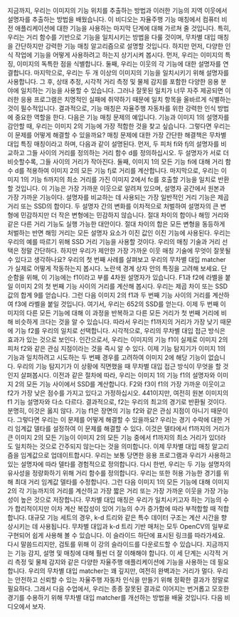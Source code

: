 지금까지, 우리는 이미지의 기능 위치를 추출하는 방법과 이러한 기능의 지역 이웃에서 설명자를 추출하는 방법을 배웠습니다. 이 비디오는 자율주행 기능 매칭에서 컴퓨터 비전 애플리케이션에 대한 기능을 사용하는 마지막 단계에 대해 가르쳐 줄 것입니다. 특히, 우리는 거리 함수를 기반으로 기능을 일치시키는 방법을 다룰 것이며, 무차별 대입 매칭을 간단하지만 강력한 기능 매칭 알고리즘으로 설명할 것입니다. 하지만 먼저, 다양한 인식 작업에 기능을 어떻게 사용하려고 하는지 상기시켜 봅시다. 먼저, 우리는 이미지의 특징, 이미지의 독특한 점을 식별합니다. 둘째, 우리는 이웃의 각 기능에 대한 설명자를 연결합니다. 마지막으로, 우리는 두 개 이상의 이미지의 기능을 일치시키기 위해 설명자를 사용합니다. 그 후, 상태 추정, 시각적 거리 측정 및 물체 감지를 포함한 다양한 응용 분야에 일치하는 기능을 사용할 수 있습니다. 그러나 잘못된 일치가 너무 자주 제공되면 이러한 응용 프로그램은 치명적인 실패에 취약하기 때문에 일치 항목을 올바르게 식별하는 것이 필수적입니다. 결과적으로, 기능 매칭은 자율주행 자동차를 위한 강력한 인식 방법에 중요한 역할을 한다. 다음은 기능 매칭 문제의 예입니다. 기능과 이미지 1의 설명자를 감안할 때, 우리는 이미지 2의 기능에 가장 적합한 것을 찾고 싶습니다. 그렇다면 우리는 이 문제를 어떻게 해결할 수 있을까요? 매칭 문제에 대한 가장 간단한 해결책은 무차별 대입 특징 매칭이라고 하며, 다음과 같이 설명된다. 먼저, 두 피처 fi와 fj의 설명자를 비교하고 그들 사이의 거리를 정의하는 거리 함수 d를 정의하십시오. 두 설명자가 서로 더 비슷할수록, 그들 사이의 거리가 작아진다. 둘째, 이미지 1의 모든 기능 fi에 대해 거리 함수 d를 적용하여 이미지 2의 모든 기능 fj로 거리를 계산합니다. 마지막으로, 우리는 이미지 1의 기능 fi까지의 최소 거리를 가진 이미지 2에서 fc를 호출할 기능을 일치로 반환할 것입니다. 이 기능은 가장 가까운 이웃으로 알려져 있으며, 설명자 공간에서 원본과 가장 가까운 기능이다. 설명자를 비교하는 데 사용되는 가장 일반적인 거리 기능은 제곱 거리 또는 SSD의 합이다. 두 설명자 간의 변화를 이차적으로 처벌하여 설명자의 큰 변형에 민감하지만 더 작은 변형에는 민감하지 않습니다. 절대 차이의 합이나 해밍 거리와 같은 다른 거리 기능도 실행 가능한 대안이다. 절대 차이의 합은 모든 변형을 동등하게 처벌하는 반면 해밍 거리는 모든 설명자 요소가 이진 값인 이진 기능에 사용된다. 우리는 우리의 예를 따르기 위해 SSD 거리 기능을 사용할 것이다. 우리의 매칭 기술과 거리 선택은 정말 간단하다. 하지만 우리가 제안한 가장 가까운 이웃 매칭 기술에 무엇이 잘못될 수 있다고 생각하나요? 우리의 첫 번째 사례를 살펴보고 우리의 무차별 대입 matcher가 실제로 어떻게 작동하는지 봅시다. 노란색 경계 상자 안의 특징을 고려해 보세요. 단순함을 위해, 이 기능에는 f1이라고 부를 4차원 설명자가 있습니다. F1과 f2에 라벨을 붙일 이미지 2의 첫 번째 기능 사이의 거리를 계산해 봅시다. 우리는 제곱 차이 또는 SSD 값의 합계 9를 얻습니다. 그런 다음 이미지 2의 f1과 두 번째 기능 사이의 거리를 계산하여 f3에 라벨을 붙일 것입니다. 여기서, 우리는 652의 SSD를 얻는다. 이제 두 번째 이미지의 다른 모든 기능에 대해 이 과정을 반복하고 다른 모든 거리가 첫 번째 거리에 비해 비슷하게 크다는 것을 알 수 있습니다. 따라서 우리는 f1까지의 거리가 가장 낮기 때문에 기능 f2를 우리의 일치로 선택합니다. 시각적으로, 우리의 무차별 대입 접근 방식은 효과가 있는 것으로 보인다. 인간으로서, 우리는 이미지의 기능 f1이 실제로 이미지 2의 피처 f2와 같은 관심 지점이라는 것을 즉시 알 수 있다. 이제 기능 탐지기가 이미지 1의 기능과 일치하려고 시도하는 두 번째 경우를 고려하여 이미지 2에 해당 기능이 없습니다. 우리의 기능 탐지기가 이 상황에 직면했을 때 무차별 대입 접근 방식이 무엇을 할 것인지 살펴봅시다. 이전과 같은 절차에 따라, 우리는 이미지 1의 기능 f1의 설명자와 이미지 2의 모든 기능 사이에서 SSD를 계산합니다. F2와 f3이 f1의 가장 가까운 이웃이고 f2가 가장 낮은 점수를 가지고 있다고 가정하십시오. 441이지만, 여전히 원본 이미지의 f1 기능 설명자와 다소 다르다. 결과적으로, f2는 우리의 최고의 경기로 반환될 것이다. 분명히, 이것은 옳지 않다. 기능 f1은 장면의 기능 f2와 같은 관심 지점이 아니기 때문이다. 그렇다면 우리는 이 문제를 어떻게 해결할 수 있을까요? 우리는 경기 수락에 대한 거리 임계값 델타를 설정하여 이 문제를 해결할 수 있다. 이것은 델타에서 f1까지의 거리가 큰 이미지 2의 모든 기능이 이미지 2의 모든 기능 중에서 f1까지의 최소 거리가 있더라도 일치하는 것으로 간주되지 않는다는 것을 의미합니다. 이제 무차별 대입 매칭 알고리즘을 임계값으로 업데이트합시다. 우리는 보통 당면한 응용 프로그램과 우리가 사용하고 있는 설명자에 따라 델타를 경험적으로 정의합니다. 다시 한번, 우리는 두 기능 설명자의 유사성을 정량화하기 위해 거리 함수를 정의합니다. 우리는 또한 허용 가능한 경기를 위해 최대 거리 임계값 델타를 수정합니다. 그런 다음 이미지 1의 모든 기능에 대해 이미지 2의 각 기능까지의 거리를 계산하고 가장 짧은 거리 또는 가장 가까운 이웃을 가장 가능성이 높은 것으로 저장합니다. 무차별 대입 매칭은 우리가 일치시키고자 하는 기능의 수가 합리적이지만 이차 계산 복잡성이 있어 기능의 수가 증가함에 따라 부적합할 때 적합합니다. 대규모 기능 세트의 경우, k-d 트리와 같은 특수 데이터 구조는 계산 시간을 향상시키는 데 사용됩니다. 무차별 대입과 k-d 트리 기반 매처는 모두 OpenCV의 일부로 구현되어 쉽게 사용해 볼 수 있습니다. 이 슬라이드 하단에 표시된 링크를 따라가세요. 다시 말씀드리지만, 검토를 위해 이 강의 슬라이드를 다운로드할 수 있습니다. 지금까지는 기능 감지, 설명 및 매칭에 대해 훨씬 더 잘 이해해야 합니다. 이 세 단계는 시각적 거리 측정 및 물체 감지와 같은 다양한 자율주행 애플리케이션에 기능을 사용하는 데 필요합니다. 우리의 무차별 대입 matcher는 꽤 깊지만, 여전히 완벽과는 거리가 멀다. 우리는 안전하고 신뢰할 수 있는 자율주행 자동차 인식을 만들기 위해 정확한 결과가 정말로 필요하다. 그래서 다음 수업에서, 우리는 종종 잘못된 결과로 이어지는 번거롭고 모호한 경기를 수용하기 위해 무차별 대입 matcher를 개선하는 방법을 배울 것입니다. 다음 비디오에서 보자.